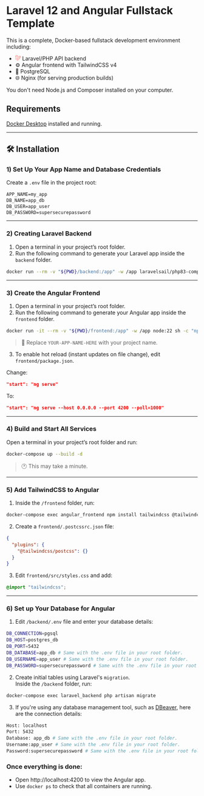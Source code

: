 # Laravel 12 and Angular Fullstack Template
This is a complete, Docker-based fullstack development environment including:
- <img height="14" src="img.png" width="14" alt=""/> Laravel/PHP API backend
- ⚙️ Angular frontend with TailwindCSS v4
- 🐘 PostgreSQL
- 🌐 Nginx (for serving production builds)

You don't need Node.js and Composer installed on your computer.

## Requirements
[Docker Desktop](https://www.docker.com/products/docker-desktop) installed and running.

---

## 🛠️ Installation

### 1) Set Up Your App Name and Database Credentials
Create a `.env` file in the project root:
```dotenv
APP_NAME=my_app
DB_NAME=app_db
DB_USER=app_user
DB_PASSWORD=supersecurepassword
```

---
### 2) Creating Laravel Backend
1. Open a terminal in your project’s root folder.
2. Run the following command to generate your Laravel app inside the `backend` folder.
```bash
docker run --rm -v "${PWD}/backend:/app" -w /app laravelsail/php83-composer:latest bash -c "composer create-project laravel/laravel ."
```

---
### 3) Create the Angular Frontend
1. Open a terminal in your project’s root folder.
2. Run the following command to generate your Angular app inside the `frontend` folder.
```bash
docker run -it --rm -v "${PWD}/frontend:/app" -w /app node:22 sh -c "npm install -g @angular/cli && ng new YOUR-APP-NAME-HERE --directory=. --style=css --routing --strict --skip-git --skip-install --force"
```
>🔧 Replace  `YOUR-APP-NAME-HERE` with your project name.
3. To enable hot reload (instant updates on file change), edit `frontend/package.json`.

Change:
```json
"start": "ng serve"
```
To:
```json
"start": "ng serve --host 0.0.0.0 --port 4200 --poll=1000"
```
---
### 4) Build and Start All Services
Open a terminal in your project’s root folder and run:
```bash
docker-compose up --build -d
```
>🕐 This may take a minute.
---
### 5) Add TailwindCSS to Angular
1. Inside the `/frontend` folder, run:
```bash
docker-compose exec angular_frontend npm install tailwindcss @tailwindcss/postcss postcss --force
```
2. Create a `frontend/.postcssrc.json` file:
```json
{
  "plugins": {
    "@tailwindcss/postcss": {}
  }
}
```
3. Edit `frontend/src/styles.css` and add:
```css
@import "tailwindcss";
```
---
### 6) Set up Your Database for Angular
1. Edit `/backend/.env` file and enter your database details:
```bash
DB_CONNECTION=pgsql
DB_HOST=postgres_db
DB_PORT=5432
DB_DATABASE=app_db # Same with the .env file in your root folder.
DB_USERNAME=app_user # Same with the .env file in your root folder.
DB_PASSWORD=supersecurepassword # Same with the .env file in your root folder.
```
2. Create initial tables using Laravel's `migration`. \
Inside the `/backend` folder, run:
```bash
docker-compose exec laravel_backend php artisan migrate
```
3. If you're using any database management tool, such as [DBeaver](https://dbeaver.io/download/), here are the connection details:
```bash
Host: localhost
Port: 5432
Database: app_db # Same with the .env file in your root folder.
Username:app_user # Same with the .env file in your root folder.
Password:supersecurepassword # Same with the .env file in your root folder.
```
### Once everything is done:
- Open http://localhost:4200 to view the Angular app.
- Use `docker ps` to check that all containers are running.

